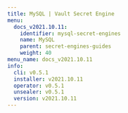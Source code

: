 ```yaml
---
title: MySQL | Vault Secret Engine
menu:
  docs_v2021.10.11:
    identifier: mysql-secret-engines
    name: MySQL
    parent: secret-engines-guides
    weight: 40
menu_name: docs_v2021.10.11
info:
  cli: v0.5.1
  installer: v2021.10.11
  operator: v0.5.1
  unsealer: v0.5.1
  version: v2021.10.11
---
```


